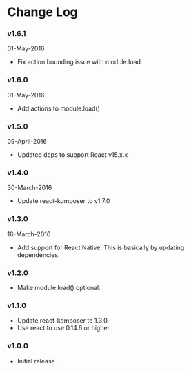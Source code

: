 # Change Log

### v1.6.1
01-May-2016

* Fix action bounding issue with module.load
### v1.6.0
01-May-2016

* Add actions to module.load()

### v1.5.0
09-April-2016

* Updated deps to support React v15.x.x

### v1.4.0
30-March-2016

* Update react-komposer to v1.7.0

### v1.3.0
16-March-2016

* Add support for React Native. This is basically by updating dependencies.

### v1.2.0
* Make module.load() optional.

### v1.1.0

* Update react-komposer to 1.3.0.
* Use react to use 0.14.6 or higher

### v1.0.0

* Initial release

